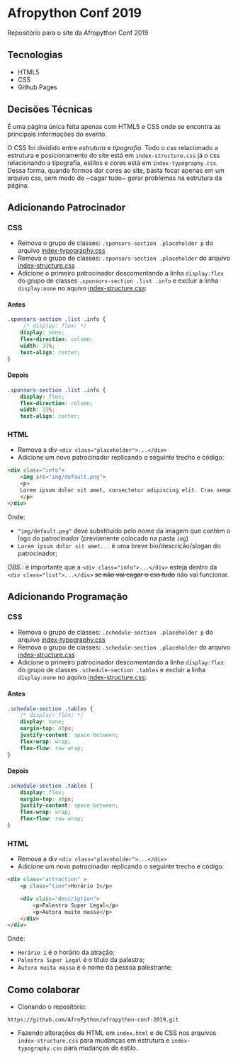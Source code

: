 # Afropython Conf 2019

Repositório para o site da Afropython Conf 2019

## Tecnologias

- HTML5
- CSS
- Github Pages

## Decisões Técnicas

É uma página única feita apenas com HTML5 e CSS onde se encontra as principais informações do evento.

O CSS foi dividido entre _estrutura_ e _tipografia_. Todo o css relacionado a estrutura e posicionamento do site está em `index-structure.css` já o css relacionando a tipografia, estilos e cores está em `index-typography.css`. Dessa forma, quando formos dar cores ao site, basta focar apenas em um arquivo css, sem medo de ~cagar tudo~ gerar problemas na estrutura da página.

## Adicionando Patrocinador

### CSS

- Remova o grupo de classes: `.sponsors-section .placeholder p` do arquivo [index-typography.css](css/index-structure.css)
- Remova o grupo de classes: `.sponsors-section .placeholder` do arquivo [index-structure.css](css/index-structure.css)
- Adicione o primeiro patrocinador descomentando a linha `display:flex` do grupo de classes `.sponsors-section .list .info` e excluir a linha `display:none` no aquivo [index-structure.css](css/index-structure.css):

#### Antes

```css
.sponsors-section .list .info {
     /* display: flex; */
    display: none;
    flex-direction: column;
    width: 33%;
    text-align: center;
}
```

#### Depois

```css
.sponsors-section .list .info {
    display: flex;
    flex-direction: column;
    width: 33%;
    text-align: center;
```

### HTML

- Remova a div `<div class="placeholder">...</div>`
- Adicione um novo patrocinador replicando o seguinte trecho e código:

```html
<div class="info">
    <img src="img/default.png">
    <p>
    Lorem ipsum dolor sit amet, consectetur adipiscing elit. Cras semper diam vel pulvinar ultrices.
    </p>
</div>
```

Onde:

- `"img/default.png"` deve substituído pelo nome da imagem que contém o logo do patrocinador (previamente colocado na pasta `img`)
- `Lorem ipsum dolor sit amet...` é uma breve bio/descrição/slogan do patrocinador;

*_OBS.:_* é importante que a `<div class="info">...</div>` esteja dentro da `<div class="list">...</div>` ~~se não vai cagar o css tudo~~ não vai funcionar.

## Adicionando Programação

### CSS

- Remova o grupo de classes: `.schedule-section .placeholder p` do arquivo [index-typography.css](css/index-structure.css)
- Remova o grupo de classes: `.schedule-section .placeholder` do arquivo [index-structure.css](css/index-structure.css)
- Adicione o primeiro patrocinador descomentando a linha `display:flex` do grupo de classes `.schedule-section .tables` e excluir a linha `display:none` no aquivo [index-structure.css](css/index-structure.css):

#### Antes

```css
.schedule-section .tables {
    /* display: flex; */
    display: none;
    margin-top: 40px;
    justify-content: space-between;
    flex-wrap: wrap;
    flex-flow: row wrap;
}
```

#### Depois

```css
.schedule-section .tables {
    display: flex;
    margin-top: 40px;
    justify-content: space-between;
    flex-wrap: wrap;
    flex-flow: row wrap;
}
```

### HTML

- Remova a div `<div class="placeholder">...</div>`
- Adicione um novo patrocinador replicando o seguinte trecho e código:

```html
<div class="attraction" >
    <p class="time">Horário 1</p>

    <div class="description">
        <p>Palestra Super Legal</p>
        <p>Autora muito massa</p>
    </div>
</div>
```

Onde:

- `Horário 1` é o horário da atração;
- `Palestra Super Legal` é o título da palestra;
- `Autora muita massa` é o nome da pessoa palestrante;

## Como colaborar

- Clonando o repositório:

`https://github.com/AfroPython/afropython-conf-2019.git`

- Fazendo alterações de HTML em `index.html` e de CSS nos arquivos `index-structure.css` para mudanças em estrutura e `index-typography.css` para mudanças de estilo.
